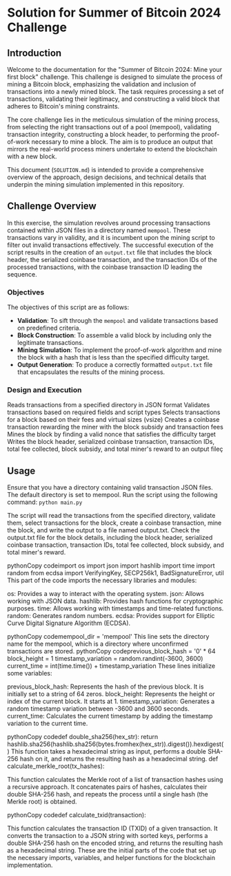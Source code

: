 # Solution for Summer of Bitcoin 2024 Challenge

## Introduction

Welcome to the documentation for the "Summer of Bitcoin 2024: Mine your first block" challenge. This challenge is designed to simulate the process of mining a Bitcoin block, emphasizing the validation and inclusion of transactions into a newly mined block. The task requires processing a set of transactions, validating their legitimacy, and constructing a valid block that adheres to Bitcoin's mining constraints.

The core challenge lies in the meticulous simulation of the mining process, from selecting the right transactions out of a pool (mempool), validating transaction integrity, constructing a block header, to performing the proof-of-work necessary to mine a block. The aim is to produce an output that mirrors the real-world process miners undertake to extend the blockchain with a new block.

This document (`SOLUTION.md`) is intended to provide a comprehensive overview of the approach, design decisions, and technical details that underpin the mining simulation implemented in this repository.

## Challenge Overview

In this exercise, the simulation revolves around processing transactions contained within JSON files in a directory named `mempool`. These transactions vary in validity, and it is incumbent upon the mining script to filter out invalid transactions effectively. The successful execution of the script results in the creation of an `output.txt` file that includes the block header, the serialized coinbase transaction, and the transaction IDs of the processed transactions, with the coinbase transaction ID leading the sequence.

### Objectives

The objectives of this script are as follows:

- **Validation**: To sift through the `mempool` and validate transactions based on predefined criteria.
- **Block Construction**: To assemble a valid block by including only the legitimate transactions.
- **Mining Simulation**: To implement the proof-of-work algorithm and mine the block with a hash that is less than the specified difficulty target.
- **Output Generation**: To produce a correctly formatted `output.txt` file that encapsulates the results of the mining process.

### Design and Execution

Reads transactions from a specified directory in JSON format
Validates transactions based on required fields and script types
Selects transactions for a block based on their fees and virtual sizes (vsize)
Creates a coinbase transaction rewarding the miner with the block subsidy and transaction fees
Mines the block by finding a valid nonce that satisfies the difficulty target
Writes the block header, serialized coinbase transaction, transaction IDs, total fee collected, block subsidy, and total miner's reward to an output fileç

## Usage

Ensure that you have a directory containing valid transaction JSON files. The default directory is set to mempool.
Run the script using the following command: `python main.py`

The script will read the transactions from the specified directory, validate them, select transactions for the block, create a coinbase transaction, mine the block, and write the output to a file named output.txt.
Check the output.txt file for the block details, including the block header, serialized coinbase transaction, transaction IDs, total fee collected, block subsidy, and total miner's reward.

pythonCopy codeimport os
import json
import hashlib
import time
import random
from ecdsa import VerifyingKey, SECP256k1, BadSignatureError, util
This part of the code imports the necessary libraries and modules:

os: Provides a way to interact with the operating system.
json: Allows working with JSON data.
hashlib: Provides hash functions for cryptographic purposes.
time: Allows working with timestamps and time-related functions.
random: Generates random numbers.
ecdsa: Provides support for Elliptic Curve Digital Signature Algorithm (ECDSA).

pythonCopy codemempool_dir = 'mempool'
This line sets the directory name for the mempool, which is a directory where unconfirmed transactions are stored.
pythonCopy codeprevious_block_hash = '0' * 64
block_height = 1
timestamp_variation = random.randint(-3600, 3600)
current_time = int(time.time()) + timestamp_variation
These lines initialize some variables:

previous_block_hash: Represents the hash of the previous block. It is initially set to a string of 64 zeros.
block_height: Represents the height or index of the current block. It starts at 1.
timestamp_variation: Generates a random timestamp variation between -3600 and 3600 seconds.
current_time: Calculates the current timestamp by adding the timestamp variation to the current time.

pythonCopy codedef double_sha256(hex_str):
    return hashlib.sha256(hashlib.sha256(bytes.fromhex(hex_str)).digest()).hexdigest()
This function takes a hexadecimal string as input, performs a double SHA-256 hash on it, and returns the resulting hash as a hexadecimal string.
def calculate_merkle_root(tx_hashes):
  
This function calculates the Merkle root of a list of transaction hashes using a recursive approach. It concatenates pairs of hashes, calculates their double SHA-256 hash, and repeats the process until a single hash (the Merkle root) is obtained.

pythonCopy codedef calculate_txid(transaction):
    
This function calculates the transaction ID (TXID) of a given transaction. It converts the transaction to a JSON string with sorted keys, performs a double SHA-256 hash on the encoded string, and returns the resulting hash as a hexadecimal string.
These are the initial parts of the code that set up the necessary imports, variables, and helper functions for the blockchain implementation.
